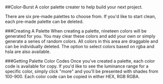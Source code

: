##Color-Burst
A color palette creater to help build your next project. 
 
There are six pre-made palettes to choose from. If you'd like to start clean, each pre-made palette can be deleted. 

###Creating A Palette
When creating a palette, nineteen colors will be generated for you. You may clear these colors and add your own or simply generate a series of random colors. All colors in this area are draggable and can be individually deleted. The option to select colors based on rgba and hsla are also available. 

###Getting Palette Color Codes
Once you've created a palette, each color code is available for copy. If you'd like to see the luminance range for a specific color, simply click "more" and you'll be presented with shades from 100-900. Each color code can be copied in either HEX, RGB RGBA. 
